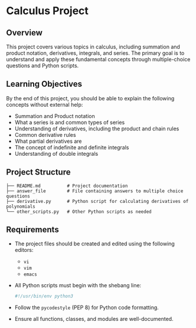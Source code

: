 # Calculus Project

## Overview

This project covers various topics in calculus, including summation and product notation, derivatives, integrals, and series. The primary goal is to understand and apply these fundamental concepts through multiple-choice questions and Python scripts.

## Learning Objectives

By the end of this project, you should be able to explain the following concepts without external help:

- Summation and Product notation
- What a series is and common types of series
- Understanding of derivatives, including the product and chain rules
- Common derivative rules
- What partial derivatives are
- The concept of indefinite and definite integrals
- Understanding of double integrals

## Project Structure

```
├── README.md          # Project documentation
├── answer_file        # File containing answers to multiple choice questions
├── derivative.py      # Python script for calculating derivatives of polynomials
└── other_scripts.py   # Other Python scripts as needed
```

## Requirements

- The project files should be created and edited using the following editors:
  - `vi`
  - `vim`
  - `emacs`

- All Python scripts must begin with the shebang line:
  ```python
  #!/usr/bin/env python3
  ```

- Follow the `pycodestyle` (PEP 8) for Python code formatting.

- Ensure all functions, classes, and modules are well-documented.
